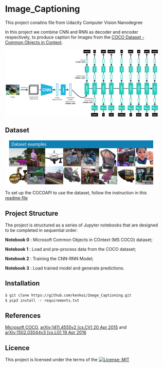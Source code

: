 # Image_Captioning
This project conatins file from Udacity Computer Vision Nanodegree 

In this project we combine CNN and RNN as decoder and encoder respectively, to produce caption for images from the [COCO Dataset - Common Objects in Context](http://cocodataset.org/). 
<p align="center"> <img src="images/encoder-decoder.png" align="middle" alt="drawing" width="900px"> </p> 

## Dataset
<p align="center"> <img src="images/coco-examples.jpg" align="middle" alt="drawing" width="900px"> </p> 

To set up the COCOAPI to use the dataset, 
follow the instruction in this [readme file](https://github.com/udacity/CVND---Image-Captioning-Project/)



## Project Structure
The project is structured as a series of Jupyter notebooks that are designed to be completed in sequential order:

__Notebook 0__ : Microsoft Common Objects in COntext (MS COCO) dataset;

__Notebook 1__ : Load and pre-process data from the COCO dataset;

__Notebook 2__ : Training the CNN-RNN Model;

__Notebook 3__ : Load trained model and generate predictions.

## Installation
```sh
$ git clone https://github.com/kenkai/Image_Captioning.git
$ pip3 install -r requirements.txt
```
## References
[Microsoft COCO](https://arxiv.org/pdf/1405.0312.pdf), [arXiv:1411.4555v2 [cs.CV] 20 Apr 2015](https://arxiv.org/pdf/1411.4555.pdf) </li>
and [arXiv:1502.03044v3 [cs.LG] 19 Apr 2016](https://arxiv.org/pdf/1502.03044.pdf)

## Licence
This project is licensed under the terms of the [![License: MIT](https://img.shields.io/badge/License-MIT-yellow.svg)](https://opensource.org/licenses/MIT)
